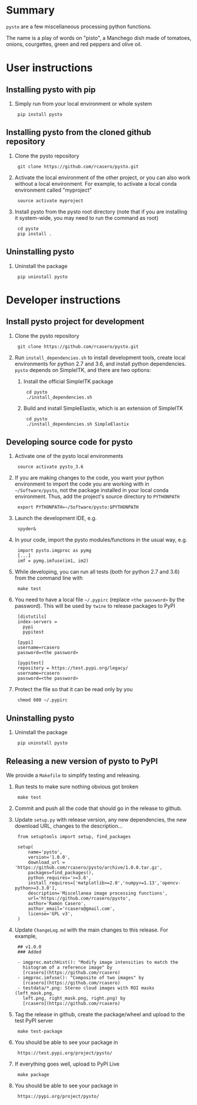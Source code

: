 # Summary

`pysto` are a few miscellaneous processing python functions.

The name is a play of words on "pisto", a Manchego dish made of
tomatoes, onions, courgettes, green and red peppers and olive oil.

# User instructions

## Installing pysto with pip

1. Simply run from your local environment or whole system

        pip install pysto

## Installing pysto from the cloned github repository

1. Clone the pysto repository

        git clone https://github.com/rcasero/pysto.git

1. Activate the local environment of the other project, or you can
also work without a local environment. For example, to activate a
local conda environment called "myproject"

        source activate myproject

1. Install pysto from the pysto root directory (note that if you are
installing it system-wide, you may need to run the command as root)

        cd pysto
        pip install .

## Uninstalling pysto

1. Uninstall the package

        pip uninstall pysto

# Developer instructions

## Install pysto project for development

1. Clone the pysto repository

        git clone https://github.com/rcasero/pysto.git

1. Run `install_dependencies.sh` to install development tools, create
local environments for python 2.7 and 3.6, and install python
dependencies. `pysto` depends on SimpleITK, and there are two options:

    1. Install the official SimpleITK package

            cd pysto
            ./install_dependencies.sh

    1. Build and install SimpleElastix, which is an extension of SimpleITK

            cd pysto
            ./install_dependencies.sh SimpleElastix

## Developing source code for pysto

1. Activate one of the pysto local environments

        source activate pysto_3.6

1. If you are making changes to the code, you want your python
environment to import the code you are working with in
`~/Software/pysto`, not the package installed in your local conda
environment. Thus, add the project's source directory to `PYTHONPATH`

        export PYTHONPATH=~/Software/pysto:$PYTHONPATH

1. Launch the development IDE, e.g.

        spyder&

1. In your code, import the pysto modules/functions in the usual way, e.g.

        import pysto.imgproc as pymg        
        [...]
        imf = pymg.imfuse(im1, im2)
        
1. While developing, you can run all tests (both for python 2.7 and
3.6) from the command line with

        make test

1. You need to have a local file `~/.pypirc` (replace `<the password>`
by the password). This will be used by `twine` to release packages to PyPI

        [distutils]
        index-servers =
          pypi
          pypitest
        
        [pypi]
        username=rcasero
        password=<the password>
        
        [pypitest]
        repository = https://test.pypi.org/legacy/
        username=rcasero
        password=<the password>

1. Protect the file so that it can be read only by you

        chmod 600 ~/.pypirc

## Uninstalling pysto

1. Uninstall the package

        pip uninstall pysto

## Releasing a new version of pysto to PyPI

We provide a `Makefile` to simplify testing and releasing.

1. Run tests to make sure nothing obvious got broken

        make test

1. Commit and push all the code that should go in the release to
github.

1. Update `setup.py` with release version, any new dependencies, the
new download URL, changes to the description...

        from setuptools import setup, find_packages
        
        setup(
            name='pysto',
            version='1.0.0',
            download_url = 'https://github.com/rcasero/pysto/archive/1.0.0.tar.gz',
            packages=find_packages(),
            python_requires='>=3.6',
            install_requires=['matplotlib>=2.0','numpy>=1.13','opencv-python>=3.3.0'],
            description='Miscellanea image processing functions',
            url='https://github.com/rcasero/pysto',
            author='Ramón Casero',
            author_email='rcasero@gmail.com',
            license='GPL v3',
        )

1. Update `ChangeLog.md` with the main changes to this release. For example,

        ## v1.0.0
        ### Added
        
        - imgproc.matchHist(): "Modify image intensities to match the
          histogram of a reference image" by
          [rcasero](https://github.com/rcasero)
        - imgproc.imfuse(): "Composite of two images" by
          [rcasero](https://github.com/rcasero)
        - testdata/*.png: Stereo cloud images with ROI masks (left_mask.png,
          left.png, right_mask.png, right.png) by
          [rcasero](https://github.com/rcasero)

1. Tag the release in github, create the package/wheel and upload to the test PyPI server

        make test-package

1. You should be able to see your package in

        https://test.pypi.org/project/pysto/

1. If everything goes well, upload to PyPI Live

        make package

1. You should be able to see your package in

        https://pypi.org/project/pysto/
